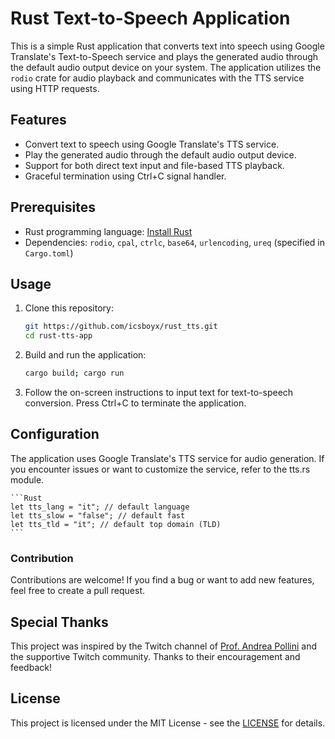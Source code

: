 # Rust Text-to-Speech Application

This is a simple Rust application that converts text into speech using Google Translate's Text-to-Speech service and plays the generated audio through the default audio output device on your system. The application utilizes the `rodio` crate for audio playback and communicates with the TTS service using HTTP requests.

## Features

- Convert text to speech using Google Translate's TTS service.
- Play the generated audio through the default audio output device.
- Support for both direct text input and file-based TTS playback.
- Graceful termination using Ctrl+C signal handler.

## Prerequisites

- Rust programming language: [Install Rust](https://www.rust-lang.org/tools/install)
- Dependencies: `rodio`, `cpal`, `ctrlc`, `base64`, `urlencoding`, `ureq` (specified in `Cargo.toml`)

## Usage

1. Clone this repository:

   ```sh
   git https://github.com/icsboyx/rust_tts.git
   cd rust-tts-app
   ```
   
2. Build and run the application:
    ```sh
    cargo build; cargo run
    ```
3. Follow the on-screen instructions to input text for text-to-speech conversion. Press Ctrl+C to terminate the application.

## Configuration
The application uses Google Translate's TTS service for audio generation. If you encounter issues or want to customize the service, refer to the tts.rs module.

    ```Rust
    let tts_lang = "it"; // default language
    let tts_slow = "false"; // default fast
    let tts_tld = "it"; // default top domain (TLD) 
    ```

### Contribution
Contributions are welcome! If you find a bug or want to add new features, feel free to create a pull request.

## Special Thanks

This project was inspired by the Twitch channel of [Prof. Andrea Pollini](https://www.twitch.tv/profandreapollini) and the supportive Twitch community. Thanks to their encouragement and feedback!



## License

This project is licensed under the MIT License - see the [LICENSE](https://www.mit.edu/~amini/LICENSE.md) for details.
